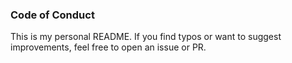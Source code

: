 <h3 align="left">Code of Conduct</h1>

<p align="left" title="Este es mi README. Si encuentras algún error o quieres sugerir mejoras, abre una issue o PR">
This is my personal README. If you find typos or want to suggest improvements, feel free to open an issue or PR.
</p>

<!-- This file is visible to users on the root of the repository. -->
